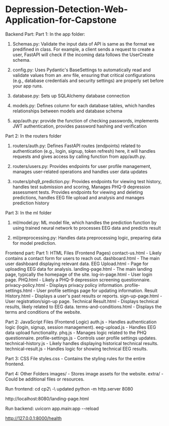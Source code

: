# Depression-Detection-Web-Application-for-Capstone

Backend Part:
Part 1: In the app folder:

1. Schemas.py: Validate the input data of API is same as the format we predifined in class. For example, a client sends a request to create a user, FastAPI will check if the incoming data follows the UserCreate schema.

2. config.py: Uses Pydantic's BaseSettings to automatically read and validate values from an .env file, ensuring that critical configurations (e.g., database credentials and security settings) are properly set before your app runs.

3. database.py: Sets up SQLAlchemy database connection

4. models.py: Defines column for each database tables, which handles relationships between models and database schema

5. app/auth.py: provide the function of checking passwords, implements JWT authentication, provides password hashing and verification

Part 2: In the routers folder

1. routers/auth.py: Defines FastAPI routes (endpoints) related to authentication (e.g., login, signup, token refresh) here, it will handles requests and gives access by calling function from app/auth.py.

2. routers/users.py: Provides endpoints for user profile management, manages user-related operations and handles user data updates

3. routers/phq9_prediction.py: Provides endpoints for viewing test history, handles test submission and scoring, Manages PHQ-9 depression assessment tests. Provides endpoints for viewing and deleting predictions, handles EEG file upload and analysis and manages prediction history

Part 3: In the ml folder

1. ml/model.py: ML model file, which handles the prediction function by using trained neural network to processes EEG data and predicts result

2. ml/preprocessing.py: Handles data preprocessing logic, preparing data for model prediction.

Frontend part:
Part 1: HTML Files (Frontend Pages)
contact-us.html - Likely contains a contact form for users to reach out.
dashboard.html - The main user dashboard displaying relevant data.
EEG Upload.html - Page for uploading EEG data for analysis.
landing-page.html - The main landing page, typically the homepage of the site.
log-in-page.html - User login page.
PHQ.html - Likely a PHQ-9 depression screening questionnaire.
privacy-policy.html - Displays privacy policy information.
profile-settings.html - User profile settings page for updating information.
Result History.html - Displays a user's past results or reports.
sign-up-page.html - User registration/sign-up page.
Technical Result.html - Displays technical results, likely related to EEG data.
terms-and-conditions.html - Displays the terms and conditions of the website.

Part 2: JavaScript Files (Frontend Logic)
auth.js - Handles authentication logic (login, signup, session management).
eeg-upload.js - Handles EEG data upload functionality.
phq.js - Manages logic related to the PHQ questionnaire.
profile-settings.js - Controls user profile settings updates.
technical-history.js - Likely handles displaying historical technical results.
technical-result.js - Handles logic for showing technical EEG results.

Part 3: CSS File
styles.css - Contains the styling rules for the entire frontend.

Part 4: Other Folders
images/ - Stores image assets for the website.
extra/ - Could be additional files or resources.

Run frontend:
cd cp2\ -\ updated
python -m http.server 8080

http://localhost:8080/landing-page.html

Run backend:
uvicorn app.main:app --reload

http://127.0.0.1:8000/health
